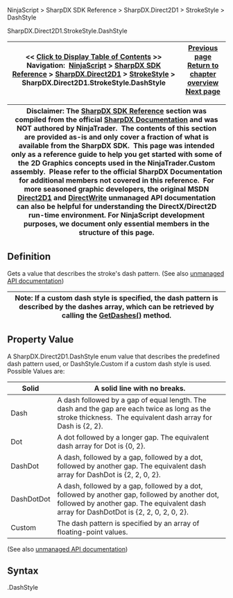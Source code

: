 ﻿
NinjaScript > SharpDX SDK Reference > SharpDX.Direct2D1 > StrokeStyle > DashStyle

SharpDX.Direct2D1.StrokeStyle.DashStyle

| << [Click to Display Table of Contents](sharpdx_direct2d1_strokestyle_dashstyle.md) >> **Navigation:**     [NinjaScript](ninjascript.md) > [SharpDX SDK Reference](sharpdx_sdk_reference.md) > [SharpDX.Direct2D1](sharpdx_direct2d1.md) > [StrokeStyle](sharpdx_direct2d1_strokestyle.md) > SharpDX.Direct2D1.StrokeStyle.DashStyle | [Previous page](sharpdx_direct2d1_strokestyle_dashoffset.md) [Return to chapter overview](sharpdx_direct2d1_strokestyle.md) [Next page](sharpdx_direct2d1_strokestyle_endcap.md) |
| --- | --- |

| Disclaimer: The [SharpDX SDK Reference](sharpdx_sdk_reference.md) section was compiled from the official [SharpDX Documentation](http://sharpdx.org/) and was NOT authored by NinjaTrader.  The contents of this section are provided as-is and only cover a fraction of what is available from the SharpDX SDK.  This page was intended only as a reference guide to help you get started with some of the 2D Graphics concepts used in the NinjaTrader.Custom assembly.  Please refer to the official SharpDX Documentation for additional members not covered in this reference.  For more seasoned graphic developers, the original MSDN [Direct2D1](https://msdn.microsoft.com/en-us/library/windows/desktop/dd370990.aspx) and [DirectWrite](https://msdn.microsoft.com/en-us/library/windows/desktop/dd368038.aspx) unmanaged API documentation can also be helpful for understanding the DirectX/Direct2D run-time environment. For NinjaScript development purposes, we document only essential members in the structure of this page. |
| --- |

## Definition
Gets a value that describes the stroke's dash pattern. 
(See also [unmanaged API documentation](http://msdn.microsoft.com/en-us/library/dd372217.aspx))
 

| Note: If a custom dash style is specified, the dash pattern is described by the dashes array, which can be retrieved by calling the [GetDashes()](sharpdx_direct2d1_strokestyle_getdashes.md) method. |
| --- |

## Property Value
A SharpDX.Direct2D1.DashStyle enum value that describes the predefined dash pattern used, or DashStyle.Custom if a custom dash style is used.
 
Possible Values are:

| Solid | A solid line with no breaks. |
| --- | --- |
| Dash | A dash followed by a gap of equal length. The dash and the gap are each twice as long as the stroke thickness.  The equivalent dash array for Dash is {2, 2}. |
| Dot | A dot followed by a longer gap. The equivalent dash array for Dot is {0, 2}. |
| DashDot | A dash, followed by a gap, followed by a dot, followed by another gap. The equivalent dash array for DashDot is {2, 2, 0, 2}. |
| DashDotDot | A dash, followed by a gap, followed by a dot, followed by another gap, followed by another dot, followed by another gap. The equivalent dash array for DashDotDot is {2, 2, 0, 2, 0, 2}. |
| Custom | The dash pattern is specified by an array of floating-point values. |
(See also [unmanaged API documentation](http://msdn.microsoft.com/en-us/library/dd368087.aspx))
 
## Syntax
<StrokeStyle>.DashStyle
## 
## 
